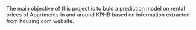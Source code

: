 The main objective of this project is to buld a prediction model on rental prices of Apartments in and around KPHB based on information extracted from housing.com website.
